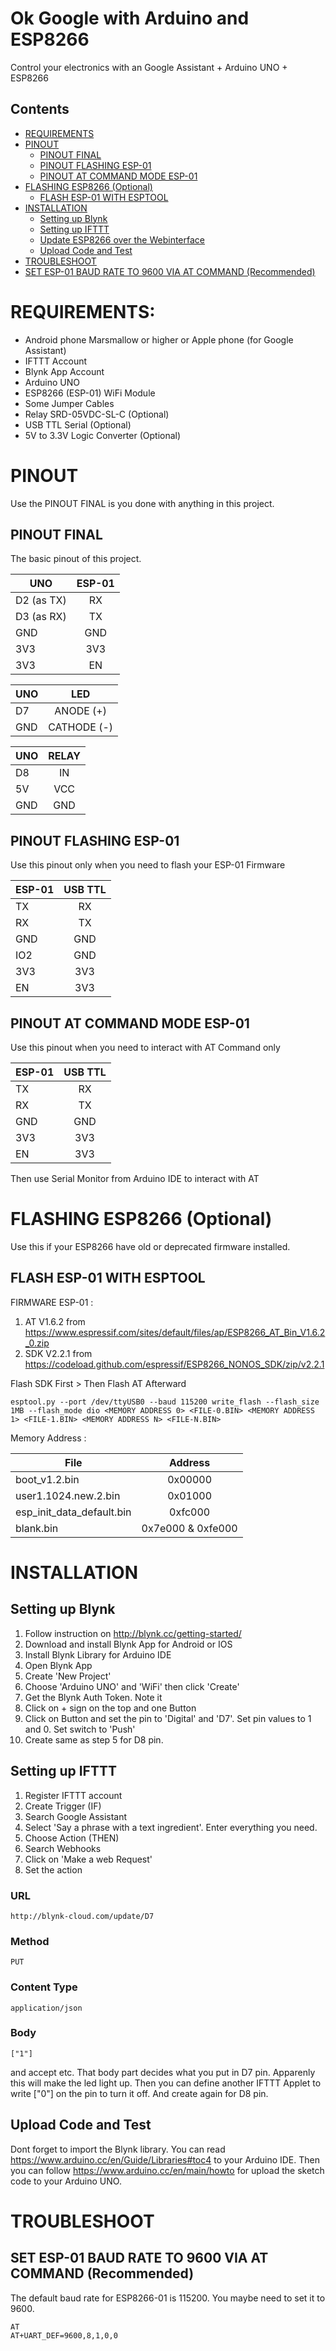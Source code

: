 # Ok Google with Arduino and ESP8266
Control your electronics with an Google Assistant + Arduino UNO + ESP8266




## Contents
- [REQUIREMENTS](#requirements)
- [PINOUT](#pinout)
  - [PINOUT FINAL](#pinout-final)
  - [PINOUT FLASHING ESP-01](#pinout-flashing-esp-01)
  - [PINOUT AT COMMAND MODE ESP-01](#pinout-at-command-mode-esp-01)
- [FLASHING ESP8266 (Optional)](#flashing-esp8266-optional)
  - [FLASH ESP-01 WITH ESPTOOL](#flash-esp-01-with-esptool)  
- [INSTALLATION](#installation)
  - [Setting up Blynk](#setting-up-blynk)
  - [Setting up IFTTT](#setting-up-ifttt)
  - [Update ESP8266 over the Webinterface](#update-esp8266-over-the-webinterface)
  - [Upload Code and Test](#upload-code-and-test)
- [TROUBLESHOOT](#troubleshoot)
 - [SET ESP-01 BAUD RATE TO 9600 VIA AT COMMAND (Recommended)](#set-esp-01-baud-rate-to-9600-via-at-command-recommended)




# REQUIREMENTS:
* Android phone Marsmallow or higher or Apple phone (for Google Assistant)
* IFTTT Account
* Blynk App Account
* Arduino UNO
* ESP8266 (ESP-01) WiFi Module
* Some Jumper Cables
* Relay SRD-05VDC-SL-C (Optional)
* USB TTL Serial (Optional)
* 5V to 3.3V Logic Converter (Optional)




# PINOUT
Use the PINOUT FINAL is you done with anything in this project.
## PINOUT FINAL
The basic pinout of this project.

| UNO           | ESP-01        |
| ------------- |:-------------:|
| D2 (as TX)    | RX            |
| D3 (as RX)    | TX            |
| GND           | GND           |
| 3V3           | 3V3           |
| 3V3           | EN            |

| UNO           | LED           |
| ------------- |:-------------:|
| D7            | ANODE (+)     |
| GND           | CATHODE (-)   |

| UNO           | RELAY         |
| ------------- |:-------------:|
| D8            | IN            |
| 5V            | VCC           |
| GND           | GND           |



## PINOUT FLASHING ESP-01
Use this pinout only when you need to flash your ESP-01 Firmware

| ESP-01        | USB TTL       |
| ------------- |:-------------:|
| TX            | RX            |
| RX            | TX            |
| GND           | GND           |
| IO2           | GND           |
| 3V3           | 3V3           |
| EN            | 3V3           |


## PINOUT AT COMMAND MODE ESP-01
Use this pinout when you need to interact with AT Command only

| ESP-01        | USB TTL       |
| ------------- |:-------------:|
| TX            | RX            |
| RX            | TX            |
| GND           | GND           |
| 3V3           | 3V3           |
| EN            | 3V3           |

Then use Serial Monitor from Arduino IDE to interact with AT




# FLASHING ESP8266 (Optional)
Use this if your ESP8266 have old or deprecated firmware installed.
## FLASH ESP-01 WITH ESPTOOL

FIRMWARE ESP-01 :
1) AT  V1.6.2 from https://www.espressif.com/sites/default/files/ap/ESP8266_AT_Bin_V1.6.2_0.zip
2) SDK V2.2.1 from https://codeload.github.com/espressif/ESP8266_NONOS_SDK/zip/v2.2.1

Flash SDK First > Then Flash AT Afterward

```text
esptool.py --port /dev/ttyUSB0 --baud 115200 write_flash --flash_size 1MB --flash_mode dio <MEMORY ADDRESS 0> <FILE-0.BIN> <MEMORY ADDRESS 1> <FILE-1.BIN> <MEMORY ADDRESS N> <FILE-N.BIN>
```

Memory Address :

| File                      | Address           |
| ------------------------- |:-----------------:|
| boot_v1.2.bin             | 0x00000           |
| user1.1024.new.2.bin      | 0x01000           |
| esp_init_data_default.bin | 0xfc000           |
| blank.bin                 | 0x7e000 & 0xfe000 |




# INSTALLATION
## Setting up Blynk
1) Follow instruction on http://blynk.cc/getting-started/
2) Download and install Blynk App for Android or IOS
3) Install Blynk Library for Arduino IDE
4) Open Blynk App
5) Create 'New Project'
6) Choose 'Arduino UNO' and 'WiFi' then click 'Create'
7) Get the Blynk Auth Token. Note it
8) Click on + sign on the top and one Button
9) Click on Button and set the pin to 'Digital' and 'D7'. Set pin values to 1 and 0. Set switch to 'Push'
10) Create same as step 5 for D8 pin.


## Setting up IFTTT
1) Register IFTTT account
2) Create Trigger (IF)
3) Search Google Assistant
4) Select 'Say a phrase with a text ingredient'. Enter everything you need.
5) Choose Action (THEN)
6) Search Webhooks
7) Click on 'Make a web Request'
8) Set the action
### URL
```text
http://blynk-cloud.com/update/D7
```
### Method
```text
PUT
```
### Content Type
```text
application/json
```
### Body
```text
["1"]
```
and accept etc.
That body part decides what you put in D7 pin. Apparenly this will make the led light up. Then you can define another IFTTT Applet to write ["0"] on the pin to turn it off. And create again for D8 pin.

## Upload Code and Test
Dont forget to import the Blynk library. You can read https://www.arduino.cc/en/Guide/Libraries#toc4 to your Arduino IDE. Then you can follow https://www.arduino.cc/en/main/howto for upload the sketch code to your Arduino UNO.



# TROUBLESHOOT
## SET ESP-01 BAUD RATE TO 9600 VIA AT COMMAND (Recommended)
The default baud rate for ESP8266-01 is 115200. You maybe need to set it to 9600.
```text
AT
AT+UART_DEF=9600,8,1,0,0
```

